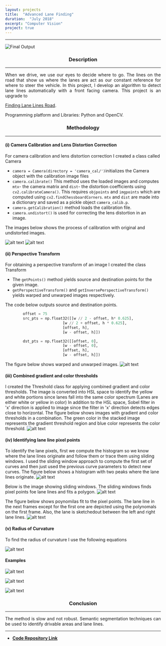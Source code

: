 ```yaml
---
layout: projects
title:  "Advanced Lane Finding"
duration:  "July 2018" 
excerpt: "Computer Vision"
project: true
---
```


[//]: # (Image References)

[image1]: ./assets/img/lanefinding/project_video.gif "Final Output"
[image2]: ./assets/img/lanefinding/calibration.png "Process of camera calibration."
[image3]: ./assets/img/lanefinding/undistorted.png "Original and Undistorted Images."
[image4]: ./assets/img/lanefinding/warped.png "Warped and Unwarped Images."
[image5]: ./assets/img/lanefinding/threshold.png "Combined gradient and color threshold."
[image6]: ./assets/img/lanefinding/histogram.png "Histogram"
[image7]: ./assets/img/lanefinding/windows.png "Sliding Window"
[image8]: ./assets/img/lanefinding/lane.png "Lane"

[image9]: ./assets/img/lanefinding/curve.png "curve"

[image10]: ./assets/img/lanefinding/test2.png "test"
[image11]: ./assets/img/lanefinding/test3.png "test"
[image12]: ./assets/img/lanefinding/test3.png "test"

---
![][image1]
<br/>
<center><h3>Description</h3></center>
<hr class="star-primary">
<p style="text-align: justify"> When we drive, we use our eyes to decide where to go. The lines on the road that show us where the lanes are act as our constant reference for where to steer the vehicle. In this project, I develop an algorithm to detect lane lines automatically with a front facing camera. This project is an upgrade to</p> 

[Finding Lane Lines Road](https://nalinraut.github.io/finding-lane-lines/).<br/>
<p>Programming platform and Libraries: Python and OpenCV.</p>


<center><h3>Methodology</h3></center>
<hr class="star-primary">
<!-- <p style="text-align: justify">Firstly, a valid maze is generated using Depth-First Search Algorithm.
                            Further, robot follows the undermentioned policy,<br/>
                            • Each robot starts exploring those cells which have not been previously explored by itself  and any other robots.<br/>
                            • While exploring, if a robot detects a junction which is a cell with two or more branches, the robot arbitrarily chooses a direction for further exploration and stores the junction as potentially unexplored node.<br/>
                            • While exploring the maze, if the robot encounters a dead-end or enters a cell already explored by another robot, the robot back-tracks to the nearest unexplored cell.<br/>
                            • All robots continue their exploration until all potentially unexplored cells in their respective lists are visited.<br/>
                            • Since all robots are continuously communicating with the common server, they get the completely mapped maze in the end which will further be used to travel to the goal node.<br/></p> -->


#### (i) Camera Calibration and Lens Distortion Correction

For camera calibration and lens distortion correction I created a class called Camera
 - `camera = Camera(directory = 'camera_cal/')`initializes the Camera object with the calibration image files
 - `camera.calibrate()` This method uses the loaded images and computes `mtx`- the camera matrix and `dist`- the distortion coefficients using  `cv2.calibrateCamera()`. This requires `objpoints` and `imgpoints` which are computed using `cv2.findChessboardCorners`. `mtx` and `dist` are made into a dictionary and saved as a pickle object `camera_calib.p`.
 - `camera.getCalibration()` method loads the calibration file.
 - `camera.undistort()` is used for correcting the lens distortion in an image.
 
 The images below shows the process of calibration with original and undistorted images.

 ![alt text][image2]
 ![alt text][image3]







#### (ii) Perspective Transform
For obtaining a perspective transform of an image I created the class Transform
- The `getPoints()` method yields source and destination points for the given image.
- `getPerspectiveTransform()` and `getInversePerspectiveTransform()` yields warped and unwarped images respectively.

The code below outputs source and destination points.

```python
        offset = 75
        src_pts = np.float32([[w // 2 - offset, h* 0.625], 
                          [w // 2 + offset, h * 0.625], 
                          [offset, h], 
                          [w - offset, h]])

        dst_pts = np.float32([[offset, 0], 
                          [w - offset, 0], 
                          [offset, h], 
                          [w - offset, h]])
 ```
The figure below shows warped and unwarped images.
![alt text][image4]


#### (iii) Combined gradient and color thresholds
I created the Threshold class for applying combined gradient and color thresholds.
The image is converted into HSL space to identify the yellow and white portions since lanes fall into the same color spectrum (Lanes are either white or yellow in color)
In addition to the HSL space, Sobel filter in 'x' direction is applied to image since the filter in 'x' direction detects edges close to horizontal. 
The figure below shows images with gradient and color thresholds in a combination. The green color in the stacked image represents the gradient threshold region and blue color represents the color threshold. 
![alt text][image5]



#### (iv) Identifying lane line pixel points

To identify the lane pixels, first we compute the histogram so we know where the lane lines originate and follow them or trace them using sliding windows. I used the sliding window approach to compute the first set of curves and then just used the previous curve parameters to detect new curves.
The figure below shows a histogram with two peaks where the lane lines originate. 
![alt text][image6]

Below is the image showing sliding windows. The sliding windows finds pixel points foe lane lines and fits a polygon.
![alt text][image7]

The figure below shows poynomilas fit to the pixel points. The lane line in the next frames except for the first one are depicted using the polynomals on the first frame. Also, the lane is sketchedout between the left and right lane lines.
![alt text][image8]



#### (v) Radius of Curvature
To find the radius of curvature I use the following equations

![alt text][image9]


<!-- #### Video

Link to the video:

Here's a [link to my video result](./project_video_output.mp4) -->



#### Examples
![alt text][image10]

![alt text][image11]

![alt text][image12]



<center><h3>Conclusion</h3></center>
<hr class="star-primary">

<p style="text-align: justify"> The method is slow and not robust. Semantic segmentation techniques can be used to identify drivable areas and lane lines. </p>

<hr class="star-primary">
                            
<ul id ="horizontal-list">
<li class="display: inline">
<strong><a target="_blank"  href="https://github.com/nalinraut/CarND-Advanced-Lane-Finding">Code Repository Link <i class="fa fa-fw fa-github"></i></a>
</strong>
</li>
                                
                                
<!-- <li>
<strong><a href="javascript:void(0);">Project-Report</a>
</strong>
</li> -->
                                
</ul>
     

